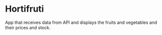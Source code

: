 # Hortifruti
App that receives data from API and displays the fruits and vegetables and their prices and stock.
